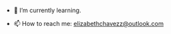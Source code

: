 - 🌱 I’m currently learning.

- 📫 How to reach me: elizabethchavezz@outlook.com

<!---
echavezza/echavezza is a ✨ special ✨ repository because its `README.md` (this file) appears on your GitHub profile.
You can click the Preview link to take a look at your changes.
--->
